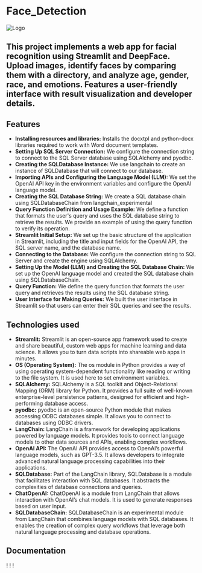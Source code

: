 # Face_Detection
![Logo](https://media.licdn.com/dms/image/v2/C4D12AQGX7iDfdCYdVw/article-cover_image-shrink_600_2000/article-cover_image-shrink_600_2000/0/1608046439420?e=2147483647&v=beta&t=v4TuOM-dN4uvyOzwamgzkyQitV12HYmRqP5NZo1aRxE)

## This project implements a web app for facial recognition using Streamlit and DeepFace. Upload images, identify faces by comparing them with a directory, and analyze age, gender, race, and emotions. Features a user-friendly interface with result visualization and developer details.

## Features

- **Installing resources and libraries:** Installs the docxtpl and python-docx libraries required to work with Word document templates.
- **Setting Up SQL Server Connection:** We configure the connection string to connect to the SQL Server database using SQLAlchemy and pyodbc.
- **Creating the SQLDatabase Instance:** We use langchain to create an instance of SQLDatabase that will connect to our database.
- **Importing APIs and Configuring the Language Model (LLM):** We set the OpenAI API key in the environment variables and configure the OpenAI language model.
- **Creating the SQL Database String:** We create a SQL database chain using SQLDatabaseChain from langchain_experimental
- **Query Function Definition and Usage Example:** We define a function that formats the user's query and uses the SQL database string to retrieve the results. We provide an example of using the query function to verify its operation.
- **Streamlit Initial Setup:** We set up the basic structure of the application in Streamlit, including the title and input fields for the OpenAI API, the SQL server name, and the database name.
- **Connecting to the Database:** We configure the connection string to SQL Server and create the engine using SQLAlchemy.
- **Setting Up the Model (LLM) and Creating the SQL Database Chain:** We set up the OpenAI language model and created the SQL database chain using SQLDatabaseChain.
- **Query Function:** We define the query function that formats the user query and retrieves the results using the SQL database string.
- **User Interface for Making Queries:** We built the user interface in Streamlit so that users can enter their SQL queries and see the results.

## Technologies used

- **Streamlit:** Streamlit is an open-source app framework used to create and share beautiful, custom web apps for machine learning and data science. It allows you to turn data scripts into shareable web apps in minutes.
- **OS (Operating System):** The os module in Python provides a way of using operating system-dependent functionality like reading or writing to the file system. It is used here to set environment variables.
- **SQLAlchemy:** SQLAlchemy is a SQL toolkit and Object-Relational Mapping (ORM) library for Python. It provides a full suite of well-known enterprise-level persistence patterns, designed for efficient and high-performing database access.
- **pyodbc:** pyodbc is an open-source Python module that makes accessing ODBC databases simple. It allows you to connect to databases using ODBC drivers.
- **LangChain:** LangChain is a framework for developing applications powered by language models. It provides tools to connect language models to other data sources and APIs, enabling complex workflows.
- **OpenAI API:** The OpenAI API provides access to OpenAI’s powerful language models, such as GPT-3.5. It allows developers to integrate advanced natural language processing capabilities into their applications.
- **SQLDatabase:** Part of the LangChain library, SQLDatabase is a module that facilitates interaction with SQL databases. It abstracts the complexities of database connections and queries.
- **ChatOpenAI:** ChatOpenAI is a module from LangChain that allows interaction with OpenAI’s chat models. It is used to generate responses based on user input.
- **SQLDatabaseChain:** SQLDatabaseChain is an experimental module from LangChain that combines language models with SQL databases. It enables the creation of complex query workflows that leverage both natural language processing and database operations.

## **Documentation**
! 
! 
! 
